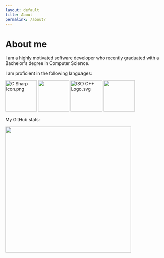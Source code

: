 ```yaml
---
layout: default
title: About
permalink: /about/
---
```


<!--This is the base Jekyll theme. You can find out more info about customizing your Jekyll theme, as well as basic Jekyll usage documentation at [jekyllrb.com](https://jekyllrb.com/)

You can find the source code for Minima at GitHub:
[jekyll][jekyll-organization] /
[minima](https://github.com/jekyll/minima)

You can find the source code for Jekyll at GitHub:
[jekyll][jekyll-organization] /
[jekyll](https://github.com/jekyll/jekyll)


[jekyll-organization]: https://github.com/jekyll-->
<h1>About me</h1>
I am a highly motivated software developer who recently graduated with a Bachelor's degree in Computer Science.

I am proficient in the following languages:

<img src="https://upload.wikimedia.org/wikipedia/commons/1/17/C_Sharp_Icon.png" alt="C Sharp Icon.png" height="100px">
<img src="https://upload.wikimedia.org/wikipedia/commons/1/18/C_Programming_Language.svg" height=100px />
<img src="https://upload.wikimedia.org/wikipedia/commons/1/18/ISO_C%2B%2B_Logo.svg" alt="ISO C++ Logo.svg" height="100px">
<!--<img src="https://upload.wikimedia.org/wikipedia/commons/6/61/HTML5_logo_and_wordmark.svg" height=100px />
<img src="https://upload.wikimedia.org/wikipedia/commons/d/d5/CSS3_logo_and_wordmark.svg" height=100px />-->
<img src="https://upload.wikimedia.org/wikipedia/commons/c/c3/Python-logo-notext.svg" height=100px />

My GitHub stats:

<img src="https://github-readme-stats.vercel.app/api?username=tangalbert919" width=400 />